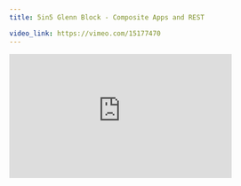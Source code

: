 ```yaml
---
title: 5in5 Glenn Block - Composite Apps and REST

video_link: https://vimeo.com/15177470
---
```

<iframe src="https://player.vimeo.com/video/15177470?title=0&byline=0&portrait=0&badge=0&autopause=0&player_id=0" width="400" height="224" frameborder="0" title="5in5 Glenn Block - Composite Apps and REST" webkitallowfullscreen mozallowfullscreen allowfullscreen></iframe>